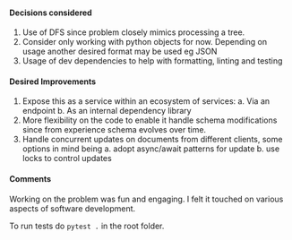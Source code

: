 #### Decisions considered

1. Use of DFS since problem closely mimics processing a tree.
2. Consider only working with python objects for now. Depending on usage another desired format may be used eg JSON
3. Usage of dev dependencies to help with formatting, linting and testing


#### Desired Improvements

1. Expose this as a service within an ecosystem of services:
   a. Via an endpoint
   b. As an internal dependency library
2. More flexibility on the code to enable it handle schema modifications since from experience schema evolves over time.
3. Handle concurrent updates on documents from different clients, some options in mind being
   a. adopt async/await patterns for update
   b. use locks to control updates


#### Comments

Working on the problem was fun and engaging. I felt it touched on various aspects of software development.

To run tests do `pytest .` in the root folder.